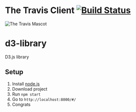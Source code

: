 # The Travis Client [![Build Status](https://travis-ci.org/travis-ci/travis.rb.svg?branch=master)](https://travis-ci.org/travis-ci/travis.rb)

![The Travis Mascot](http://about.travis-ci.org/images/travis-mascot-200px.png)



# d3-library

D3.js library


## Setup

1. Install [node.js](http://nodejs.org)
2. Download project
3. Run ```npm start```
4. Go to   ```http://localhost:8000/#/```
5. Congrats



